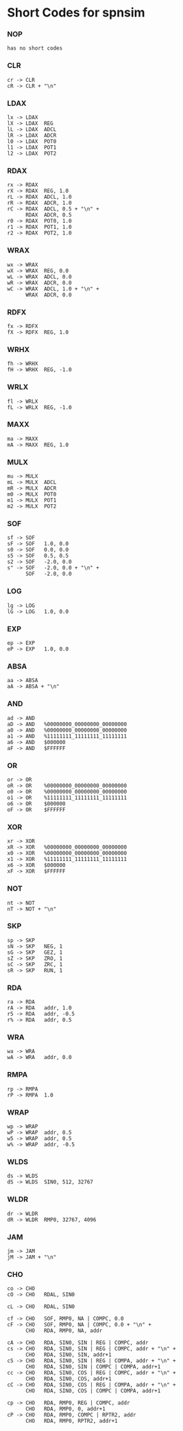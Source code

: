 # Short Codes for spnsim
### NOP
```
has no short codes
```

### CLR
```
cr -> CLR
cR -> CLR + "\n"
```

### LDAX
```
lx -> LDAX	
lX -> LDAX	REG
lL -> LDAX	ADCL
lR -> LDAX	ADCR
l0 -> LDAX	POT0
l1 -> LDAX	POT1
l2 -> LDAX	POT2
```

### RDAX
```
rx -> RDAX	
rX -> RDAX	REG, 1.0
rL -> RDAX	ADCL, 1.0
rR -> RDAX	ADCR, 1.0
rC -> RDAX	ADCL, 0.5 + "\n" + 
      RDAX	ADCR, 0.5
r0 -> RDAX	POT0, 1.0
r1 -> RDAX	POT1, 1.0
r2 -> RDAX	POT2, 1.0
```

### WRAX
```
wx -> WRAX	
wX -> WRAX	REG, 0.0
wL -> WRAX	ADCL, 0.0
wR -> WRAX	ADCR, 0.0
wC -> WRAX	ADCL, 1.0 + "\n" + 
      WRAX	ADCR, 0.0
```

### RDFX
```
fx -> RDFX	
fX -> RDFX	REG, 1.0
```

### WRHX
```
fh -> WRHX	
fH -> WRHX	REG, -1.0
```

### WRLX
```
fl -> WRLX	
fL -> WRLX	REG, -1.0
```

### MAXX
```
ma -> MAXX	
mA -> MAXX	REG, 1.0
```

### MULX
```
mu -> MULX	
mL -> MULX	ADCL
mR -> MULX	ADCR
m0 -> MULX	POT0
m1 -> MULX	POT1
m2 -> MULX	POT2
```

### SOF
```
sf -> SOF	
sF -> SOF	1.0, 0.0
s0 -> SOF	0.0, 0.0
s5 -> SOF	0.5, 0.5
s2 -> SOF	-2.0, 0.0
s" -> SOF	-2.0, 0.0 + "\n" + 
      SOF	-2.0, 0.0
```

### LOG
```
lg -> LOG	
lG -> LOG	1.0, 0.0
```

### EXP
```
ep -> EXP	
eP -> EXP	1.0, 0.0
```

### ABSA
```
aa -> ABSA	
aA -> ABSA + "\n"
```

### AND
```
ad -> AND	
aD -> AND	%00000000_00000000_00000000
a0 -> AND	%00000000_00000000_00000000
a1 -> AND	%11111111_11111111_11111111
a6 -> AND	$000000
aF -> AND	$FFFFFF
```

### OR
```
or -> OR	
oR -> OR	%00000000_00000000_00000000
o0 -> OR	%00000000_00000000_00000000
o1 -> OR	%11111111_11111111_11111111
o6 -> OR	$000000
oF -> OR	$FFFFFF
```

### XOR
```
xr -> XOR	
xR -> XOR	%00000000_00000000_00000000
x0 -> XOR	%00000000_00000000_00000000
x1 -> XOR	%11111111_11111111_11111111
x6 -> XOR	$000000
xF -> XOR	$FFFFFF
```

### NOT
```
nt -> NOT
nT -> NOT + "\n"
```

### SKP
```
sp -> SKP	
sN -> SKP	NEG, 1
sG -> SKP	GEZ, 1
sZ -> SKP	ZRO, 1
sC -> SKP	ZRC, 1
sR -> SKP	RUN, 1
```

### RDA
```
ra -> RDA	
rA -> RDA	addr, 1.0
r5 -> RDA	addr, -0.5
r% -> RDA	addr, 0.5
```

### WRA
```
wa -> WRA	
wA -> WRA	addr, 0.0
```

### RMPA
```
rp -> RMPA	
rP -> RMPA	1.0
```

### WRAP
```
wp -> WRAP	
wP -> WRAP	addr, 0.5
w5 -> WRAP	addr, 0.5
w% -> WRAP	addr, -0.5
```

### WLDS
```
ds -> WLDS	
dS -> WLDS	SIN0, 512, 32767
```

### WLDR
```
dr -> WLDR	
dR -> WLDR	RMP0, 32767, 4096
```

### JAM
```
jm -> JAM	
jM -> JAM + "\n"
```

### CHO
```
co -> CHO	
cO -> CHO	RDAL, SIN0

cL -> CHO	RDAL, SIN0

cf -> CHO	SOF, RMP0, NA | COMPC, 0.0
cF -> CHO	SOF, RMP0, NA | COMPC, 0.0 + "\n" + 
      CHO	RDA, RMP0, NA, addr

cA -> CHO	RDA, SIN0, SIN | REG | COMPC, addr
cs -> CHO	RDA, SIN0, SIN | REG | COMPC, addr + "\n" + 
      CHO	RDA, SIN0, SIN, addr+1
cS -> CHO	RDA, SIN0, SIN | REG | COMPA, addr + "\n" + 
      CHO	RDA, SIN0, SIN | COMPC | COMPA, addr+1
cc -> CHO	RDA, SIN0, COS | REG | COMPC, addr + "\n" + 
      CHO	RDA, SIN0, COS, addr+1
cC -> CHO	RDA, SIN0, COS | REG | COMPA, addr + "\n" + 
      CHO	RDA, SIN0, COS | COMPC | COMPA, addr+1

cp -> CHO	RDA, RMP0, REG | COMPC, addr
      CHO	RDA, RMP0, 0, addr+1
cP -> CHO	RDA, RMP0, COMPC | RPTR2, addr
      CHO	RDA, RMP0, RPTR2, addr+1
```
